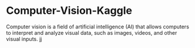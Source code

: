 # Computer-Vision-Kaggle
Computer vision is a field of artificial intelligence (AI) that allows computers to interpret and analyze visual data, such as images, videos, and other visual inputs.
jj
